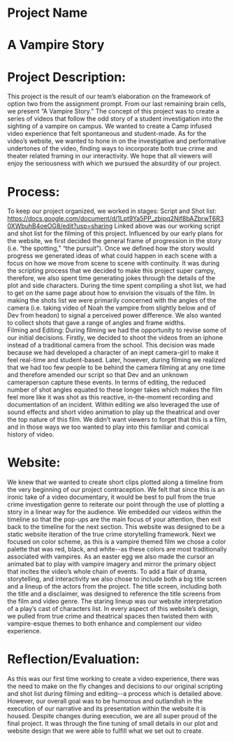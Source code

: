 # Project Name
# A Vampire Story 
 
# Project Description:
This project is the result of our team’s elaboration on the framework of option two from the assignment prompt. From our last remaining brain cells, we present “A Vampire Story.” The concept of this project was to create a series of videos that follow the odd story of a student investigation into the sighting of a vampire on campus. We wanted to create a Camp infused video experience that felt spontaneous and student-made. As for the video’s website, we wanted to hone in on the investigative and performative undertones of the video, finding ways to incorporate both true crime and theater related framing in our interactivity. We hope that all viewers will enjoy the seriousness with which we pursued the absurdity of our project.  
 
# Process: 
To keep our project organized, we worked in stages: 
Script and Shot list: https://docs.google.com/document/d/1Lpt9Ya5PP_zbjpq2Nif8bAZbrwT6R30XWbuhB4oeOG8/edit?usp=sharing
Linked above was our working script and shot list for the filming of this project. Influenced by our early plans for the website, we first decided the general frame of progression in the story (i.e. “the spotting,” “the pursuit”). Once we defined how the story would progress we generated ideas of what could happen in each scene with a focus on how we move from scene to scene with continuity. It was during the scripting process that we decided to make this project super campy, therefore, we also spent time generating jokes through the details of the plot and side characters. During the time spent compiling a shot list, we had to get on the same page about how to envision the visuals of the film. In making the shots list we were primarily concerned with the angles of the camera (i.e. taking video of Noah the vampire from slightly below and of Dev from headon) to signal a perceived power difference. We also wanted to collect shots that gave a range of angles and frame widths.  
Filming and Editing: During filming we had the opportunity to revise some of our initial decisions. Firstly, we decided to shoot the videos from an iphone instead of a traditional camera from the school. This decision was made because we had developed a character of an inept camera-girl to make it feel real-time and student-based. Later, however, during filming we realized that we had too few people to be behind the camera filming at any one time and therefore amended our script so that Dev and an unknown cameraperson capture these events. In terms of editing, the reduced number of shot angles equated to these longer takes which makes the film feel more like it was shot as this reactive, in-the-moment recording and documentation of an incident. Within editing we also leveraged the use of sound effects and short video animation to play up the theatrical and over the top nature of this film. We didn’t want viewers to forget that this is a film, and in those ways we too wanted to play into this familiar and comical history of video. 
 
# Website:  
We knew that we wanted to create short clips plotted along a timeline from the very beginning of our project contraception. We felt that since this is an ironic take of a video documentary, it would be best to pull from the true crime investigation genre to reiterate our point through the use of plotting a story in a linear way for the audience. We embedded our videos within the timeline so that the pop-ups are the main focus of your attention, then exit back to the timeline for the next section. This website was designed to be a static website iteration of the true crime storytelling framework. Next we focused on color scheme, as this is a vampire themed film we chose a color palette that was red, black, and white--as these colors are most traditionally associated with vampires. As an easter egg we also made the cursor an animated bat to play with vampire imagery and mirror the primary object that incites the video’s whole chain of events. To add a flair of drama, storytelling, and interactivity we also chose to include both a big title screen and a lineup of the actors from the project. The title screen, including both the title and a disclaimer, was designed to reference the title screens from the film and video genre. The staring lineup was our website interpretation of a play’s cast of characters list. In every aspect of this website’s design, we pulled from true crime and theatrical spaces then twisted them with vampire-esque themes to both enhance and complement our video experience.  
 
 
 
 
# Reflection/Evaluation:
As this was our first time working to create a video experience, there was the need to make on the fly changes and decisions to our original scripting and shot list during filming and editing--a process which is detailed above. However, our overall goal was to be humorous and outlandish in the execution of our narrative and its presentation within the website it is housed. Despite changes during execution, we are all super proud of the final project. It was through the fine tuning of small details in our plot and website design that we were able to fulfill what we set out to create. 
